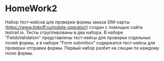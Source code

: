 # HomeWork2
Набор тест-кейсов для проверки формы заказа SIM-карты (https://www.tinkoff.ru/mobile-operator/) создан с помощью сайта testrail.io. Тесты сгруппированы в два набора. В наборе "FieldsValidation" представлены тест-кейсы для проверки отдельных полей формы, а в наборе "Form submition" содержатся тест-кейсы для проверки отправки формы. Первый набор разбит на секции по каждому полю формы.
